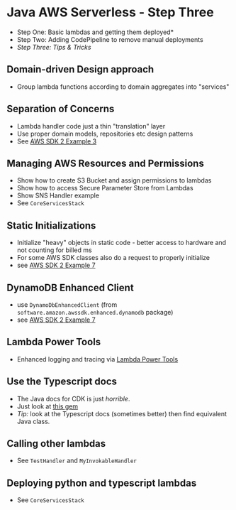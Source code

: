# Java AWS Serverless - Step Three

- Step One: Basic lambdas and getting them deployed*
- Step Two: Adding CodePipeline to remove manual deployments
- *Step Three: Tips & Tricks*

## Domain-driven Design approach

* Group lambda functions according to domain aggregates into "services"

## Separation of Concerns

* Lambda handler code just a thin "translation" layer
* Use proper domain models, repositories etc design patterns
* See [AWS SDK 2 Example 3](/aws-sdk-2/expenses-3)

## Managing AWS Resources and Permissions

* Show how to create S3 Bucket and assign permissions to lambdas
* Show how to access Secure Parameter Store from Lambdas
* Show SNS Handler example
* See `CoreServicesStack`

## Static Initializations

* Initialize "heavy" objects in static code - better access to hardware and not counting for billed ms
* For some AWS SDK classes also do a request to properly initialize
* see [AWS SDK 2 Example 7](/aws-sdk-2/expenses-7)

## DynamoDB Enhanced Client

* use `DynamoDbEnhancedClient` (from ` software.amazon.awssdk.enhanced.dynamodb` package)
* see [AWS SDK 2 Example 7](/aws-sdk-2/expenses-7)

## Lambda Power Tools

* Enhanced logging and tracing via [Lambda Power Tools](https://awslabs.github.io/aws-lambda-powertools-java/)

## Use the Typescript docs

* The Java docs for CDK is just *horrible*. 
* Just look at [this gem](https://docs.aws.amazon.com/cdk/api/v2/java/index.html?software/amazon/awscdk/services/timestream/CfnTable.html)
* _Tip:_ look at the Typescript docs (sometimes better) then find equivalent Java class.

## Calling other lambdas

* See `TestHandler` and `MyInvokableHandler`

## Deploying python and typescript lambdas

* See `CoreServicesStack`


